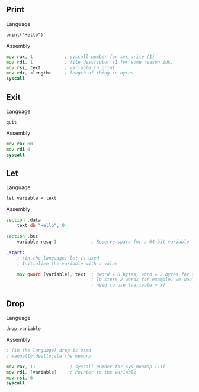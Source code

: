 ## Print

Language

```
print("Hello")
```

Assembly

```asm
mov rax, 1            ; syscall number for sys_write (1)
mov rdi, 1            ; file descriptor (1 for some reason idk)
mov rsi, text         ; variable to print
mov rdx, <length>     ; length of thing in bytes
syscall
```


## Exit

Language

```
quit
```

Assembly

```asm
mov rax 60
mov rdi 0
syscall
```


## Let

Language

```
let variable = text
```

Assembly

```asm
section .data
	text db "Hello", 0          

section .bss
    variable resq 1             ; Reserve space for a 64-bit variable

_start:
	; (in the language) let is used
    ; Initialize the variable with a value

    mov qword [variable], text  ; qword = 8 bytes, word = 2 bytes for example.
    							; To store 2 words for example, we would
    							; need to use [variable + x]
```

## Drop

Language

```
drop variable
```

Assembly

```asm
; (in the language) drop is used
; manually deallocate the memory

mov rax, 11             ; syscall number for sys_munmap (11)
mov rdi, [variable]     ; Pointer to the variable
mov rsi, 6 
syscall
```
